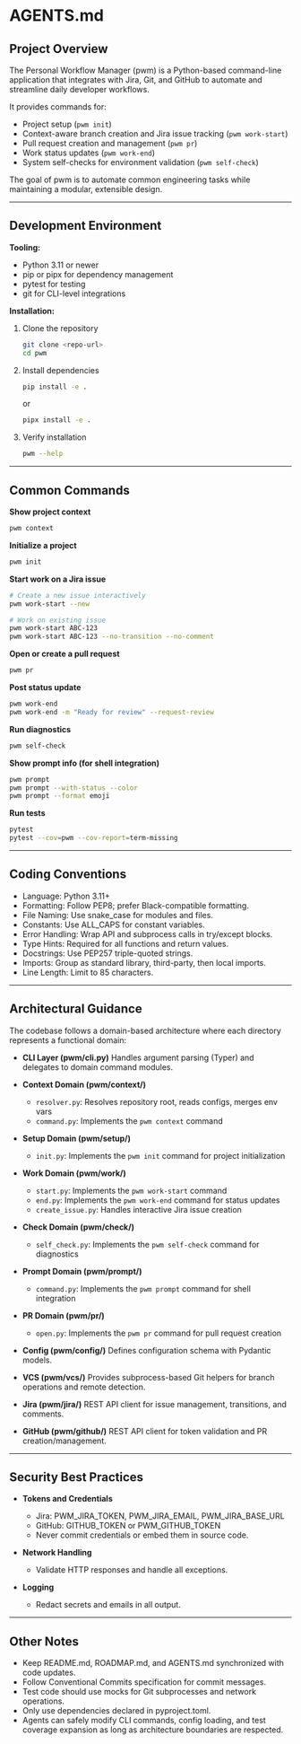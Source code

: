 # AGENTS.md

## Project Overview

The Personal Workflow Manager (pwm) is a Python-based command-line application that integrates with Jira, Git, and GitHub to automate and streamline daily developer workflows.

It provides commands for:
- Project setup (`pwm init`)
- Context-aware branch creation and Jira issue tracking (`pwm work-start`)
- Pull request creation and management (`pwm pr`)
- Work status updates (`pwm work-end`)
- System self-checks for environment validation (`pwm self-check`)

The goal of pwm is to automate common engineering tasks while maintaining a modular, extensible design.

----------------------------------------

## Development Environment

**Tooling:**
- Python 3.11 or newer
- pip or pipx for dependency management
- pytest for testing
- git for CLI-level integrations

**Installation:**
1. Clone the repository
   ```bash
   git clone <repo-url>
   cd pwm
   ```
2. Install dependencies
   ```bash
   pip install -e .
   ```
   or
   ```bash
   pipx install -e .
   ```
3. Verify installation
   ```bash
   pwm --help
   ```

----------------------------------------

## Common Commands

**Show project context**
```bash
pwm context
```

**Initialize a project**
```bash
pwm init
```

**Start work on a Jira issue**
```bash
# Create a new issue interactively
pwm work-start --new

# Work on existing issue
pwm work-start ABC-123
pwm work-start ABC-123 --no-transition --no-comment
```

**Open or create a pull request**
```bash
pwm pr
```

**Post status update**
```bash
pwm work-end
pwm work-end -m "Ready for review" --request-review
```

**Run diagnostics**
```bash
pwm self-check
```

**Show prompt info (for shell integration)**
```bash
pwm prompt
pwm prompt --with-status --color
pwm prompt --format emoji
```

**Run tests**
```bash
pytest
pytest --cov=pwm --cov-report=term-missing
```

----------------------------------------

## Coding Conventions

- Language: Python 3.11+
- Formatting: Follow PEP8; prefer Black-compatible formatting.
- File Naming: Use snake_case for modules and files.
- Constants: Use ALL_CAPS for constant variables.
- Error Handling: Wrap API and subprocess calls in try/except blocks.
- Type Hints: Required for all functions and return values.
- Docstrings: Use PEP257 triple-quoted strings.
- Imports: Group as standard library, third-party, then local imports.
- Line Length: Limit to 85 characters.

----------------------------------------

## Architectural Guidance

The codebase follows a domain-based architecture where each directory represents a functional domain:

- **CLI Layer (pwm/cli.py)**
  Handles argument parsing (Typer) and delegates to domain command modules.

- **Context Domain (pwm/context/)**
  - `resolver.py`: Resolves repository root, reads configs, merges env vars
  - `command.py`: Implements the `pwm context` command

- **Setup Domain (pwm/setup/)**
  - `init.py`: Implements the `pwm init` command for project initialization

- **Work Domain (pwm/work/)**
  - `start.py`: Implements the `pwm work-start` command
  - `end.py`: Implements the `pwm work-end` command for status updates
  - `create_issue.py`: Handles interactive Jira issue creation

- **Check Domain (pwm/check/)**
  - `self_check.py`: Implements the `pwm self-check` command for diagnostics

- **Prompt Domain (pwm/prompt/)**
  - `command.py`: Implements the `pwm prompt` command for shell integration

- **PR Domain (pwm/pr/)**
  - `open.py`: Implements the `pwm pr` command for pull request creation

- **Config (pwm/config/)**
  Defines configuration schema with Pydantic models.

- **VCS (pwm/vcs/)**
  Provides subprocess-based Git helpers for branch operations and remote detection.

- **Jira (pwm/jira/)**
  REST API client for issue management, transitions, and comments.

- **GitHub (pwm/github/)**
  REST API client for token validation and PR creation/management.

----------------------------------------

## Security Best Practices

- **Tokens and Credentials**
  - Jira: PWM_JIRA_TOKEN, PWM_JIRA_EMAIL, PWM_JIRA_BASE_URL
  - GitHub: GITHUB_TOKEN or PWM_GITHUB_TOKEN
  - Never commit credentials or embed them in source code.

- **Network Handling**
  - Validate HTTP responses and handle all exceptions.

- **Logging**
  - Redact secrets and emails in all output.

----------------------------------------

## Other Notes

- Keep README.md, ROADMAP.md, and AGENTS.md synchronized with code updates.
- Follow Conventional Commits specification for commit messages.
- Test code should use mocks for Git subprocesses and network operations.
- Only use dependencies declared in pyproject.toml.
- Agents can safely modify CLI commands, config loading, and test coverage expansion as long as architecture boundaries are respected.
